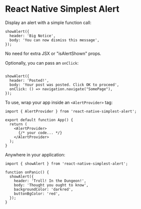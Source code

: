 # React Native Simplest Alert

Display an alert with a simple function call:
```
showAlert({
  header: 'Big Notice',
  body: 'You can now dismiss this message',
});
```

No need for extra JSX or "isAlertShown" props.


Optionally, you can pass an `onClick`:
```

showAlert({
  header: 'Posted!',
  body: 'Your post was posted. Click OK to proceed',
  onClick: () => navigation.navigate("SomePage"),
});

```

To use, wrap your app inside an `<AlertProvider>` tag:
```
import { AlertProvider } from 'react-native-simplest-alert';

export default function App() {
  return (
    <AlertProvider>
      {/* your code... */}
    </AlertProvider>
  );
}
```

Anywhere in your application:
```
import { showAlert } from 'react-native-simplest-alert';

function onPanic() { 
  showAlert({
    header: 'Troll! In the Dungeon!',
    body: 'Thought you ought to know',
    backgroundColor: 'darkred',
    buttonBgColor: 'red',
  });
}
```
